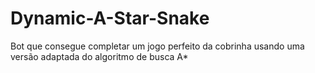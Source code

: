 # Dynamic-A-Star-Snake
Bot que consegue completar um jogo perfeito da cobrinha usando uma versão adaptada do algoritmo de busca A*
